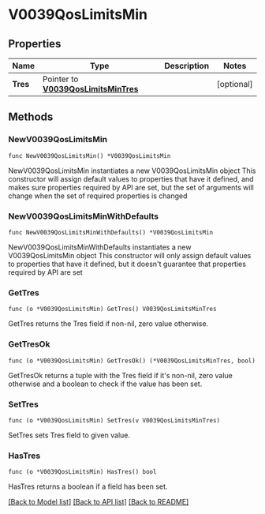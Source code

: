 # V0039QosLimitsMin

## Properties

Name | Type | Description | Notes
------------ | ------------- | ------------- | -------------
**Tres** | Pointer to [**V0039QosLimitsMinTres**](V0039QosLimitsMinTres.md) |  | [optional] 

## Methods

### NewV0039QosLimitsMin

`func NewV0039QosLimitsMin() *V0039QosLimitsMin`

NewV0039QosLimitsMin instantiates a new V0039QosLimitsMin object
This constructor will assign default values to properties that have it defined,
and makes sure properties required by API are set, but the set of arguments
will change when the set of required properties is changed

### NewV0039QosLimitsMinWithDefaults

`func NewV0039QosLimitsMinWithDefaults() *V0039QosLimitsMin`

NewV0039QosLimitsMinWithDefaults instantiates a new V0039QosLimitsMin object
This constructor will only assign default values to properties that have it defined,
but it doesn't guarantee that properties required by API are set

### GetTres

`func (o *V0039QosLimitsMin) GetTres() V0039QosLimitsMinTres`

GetTres returns the Tres field if non-nil, zero value otherwise.

### GetTresOk

`func (o *V0039QosLimitsMin) GetTresOk() (*V0039QosLimitsMinTres, bool)`

GetTresOk returns a tuple with the Tres field if it's non-nil, zero value otherwise
and a boolean to check if the value has been set.

### SetTres

`func (o *V0039QosLimitsMin) SetTres(v V0039QosLimitsMinTres)`

SetTres sets Tres field to given value.

### HasTres

`func (o *V0039QosLimitsMin) HasTres() bool`

HasTres returns a boolean if a field has been set.


[[Back to Model list]](../README.md#documentation-for-models) [[Back to API list]](../README.md#documentation-for-api-endpoints) [[Back to README]](../README.md)


